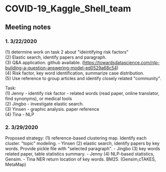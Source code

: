 # COVID-19_Kaggle_Shell_team

## Meeting notes
### 1. 3/22/2020
(1) determine work on task 2 about "ideintifying risk factors"  
(2) Elastic search, identify papers and paragraph.  
(3) Q&A application. github available. (https://towardsdatascience.com/nlp-building-a-question-answering-model-ed0529a68c54)  
(4) Risk factor, key word identification, summarize case distribution.  
(5) Use reference to group articles and identify closely related "community".  

Task:  
(1) Jenny - identify risk factor - related words (read paper, online translator, find synonyms), or medical tools  
(2) Jingbo - investigate elastic search.  
(3) Yinsen - graphic analysis. paper reference  
(4) Tina - NLP  

### 2. 3/29/2020
Proposed strategy:
(1) reference-based clustering map. Identify each cluster. "topic" modeling. - Yinsen
(2) elastic search, identify papers by key words. Provide pickle file with "selected paragraph". - Jingbo
(3) key words related paper, table statistics summary. - Jenny
(4) NLP-based statistics, Gensim. - Tina
NER return location of key words. BM25. (Gensim,cTAKES, MetaMap)
